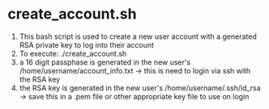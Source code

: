 # create_account.sh

1. This bash script is used to create a new user account with a generated RSA private key to log into their account
2. To execute: ./create_account.sh
3. a 16 digit passphase is generated in the new user's /home/username/account_info.txt -> this is need to login via ssh with the RSA key
4. the RSA key is generated in the new user's /home/username/.ssh/id_rsa -> save this in a .pem file or other appropriate key file to use on login

